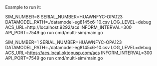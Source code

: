 Example to run it:

SIM_NUMBER=8 SERIAL_NUMBER=HUAWNFYC-OPA123 DATAMODEL_PATH=./datamodel-eg8145x6-10.csv LOG_LEVEL=debug ACS_URL=http://localhost:9292/acs INFORM_INTERVAL=300 API_PORT=7549 go run cmd/multi-sim/main.go 

SIM_NUMBER=1 SERIAL_NUMBER=HUAWNFYC-OPA123 DATAMODEL_PATH=./datamodel-eg8145x6-10.csv LOG_LEVEL=debug ACS_URL=https://acs.local.oktopusp.com/acs INFORM_INTERVAL=300 API_PORT=7549 go run cmd/multi-sim/main.go 